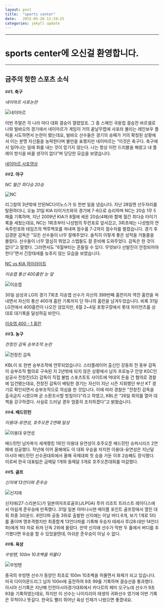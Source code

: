 ```yaml
---
layout: post
title:  "sports center"
date:   2015-05-26 12:19:25
categories: jekyll update
---
```


<p>
<hr>
</hr>
</p>

# sports center에 오신걸 환영합니다.

<p>
<hr>
</hr>
</p>

##  금주의 핫한 스포츠 소식

##**1. 축구** 


*네이마르 사포논란*


![네이마르](http://cfile22.uf.tistory.com/image/277C8E3951FF0EE90880DA)

이번 주말은 각 나라 마다 대회 결승이 열렸었죠. 그 중 스페인 국왕컵 결승전 바르셀로나와 빌바오의 경기에서 네이마르가 게임이 거의 끝날무렵에 사포라 불리는 레인보우 플릭을 시도하면서 논란이 됐는데요, 빌바오 선수들은 경기의 승패가 거의 확정된 상황에서 이는 분명 자신들을 농락한다며 불만을 표했지만 네이마르는 “이것은 축구다. 축구에서 일어나는 일에 화를 내는 것이 믿기지 않는다. 나는 항상 이런 드리블을 해왔고 내 플레이 방식을 바꿀 생각이 없다”며 당당한 모습을 보였습니다. 

[네이마르 사포영상](https://www.youtube.com/watch?v=8JVziTvvY58)

##**2. 야구** 


*NC 월간 최다승 20승*


![NC](http://www.yeongnam.com/Photo/2013/02/19/L20130219.99001135626393706.jpg)

리그참여 3년밖에 안된NC다이노스가 또 한번 일을 냈습니다. 지난 28일엔 선두자리를 탈환하더니, 오늘 31일 KIA 타이거즈와의 경기에 7-6으로 승리하며 NC는 20승 1무 5패를 기록하며, 지난 2009년 KIA가 8월에 세운 20승(4패)와 함께 월간 최다승 타이기록을 세웠는데요, NC는 1회초부터 나성범의 투런포로 앞서갔고, 3회초에는 나성범의 연속투런포와 테임즈의 백투백포를 쳐내며 점수를 7-2까지 점수차를 벌렸습니다. 경기 후 김경문 감독은 "모든 선수들이 너무 잘해주었다. 솔직히 이렇게 좋은 성적을 거둘줄을 몰랐다. 선수들이 너무 열심히 뛰었고 스탭들도 잘 준비해 도와주었다. 감독은 한 것이 없다"고 말했다. 그러면서도 "6월부터는 흔들릴 수 있다. 무엇보다 선발진이 안정되어야 한다"면서 긴장태세를 늦추지 않는 모습을 보였습니다. 

[NC vs KIA 하이라이트](http://sports.news.naver.com/videoCenter/index.nhn?uCategory=kbaseball&category=kbo&id=130372)


*이승엽 통산 400홈런 눈 앞*


![이승엽](http://file2.nocutnews.co.kr/newsroom/image/2013/06/20/20130620202427793081.jpg)

30일 삼성과 LG의 경기 7회초 이승엽 선수가 자신의 399번째 홈런이자 역전 홈런을 쳐내면서 자신의 통산 400개 홈런 기록까지 단 하나의 홈런을 남겨두었습니다. 비록 31일 LG전에서 400홈런이 나오진 않았지만, 6월 2~4일 포항구장에서 롯데 자이언츠를 상대로 대기록을 달성하길 바란다.

[이승엽 400 - 1 홈런](https://www.youtube.com/watch?v=84DcleiRGHA)

##**3. 농구** 


*전창진 감독 승부조작 논란*


![전창진 감독](http://ojsfile.ohmynews.com/STD_IMG_FILE/2015/0527/IE001834113_STD.jpg)

KBL이 또 한번 승부조작에 연루되었습니다. 스타플레이어 출신인 강동희 전 동부 감독이 승부조작 혐의로 구속된 지 2년밖에 되지 않은 상황에서 남자 프로농구 안양 KGC인삼공사 전창진(52) 감독이 직접 불법 스포츠토토 사이트에 억대의 돈을 건 혐의로 경찰에 입건됐는데요, 전창진 감독이 베팅한 경기는 자신이 지난 시즌 지휘했던 부산 KT 경기로 확인되면서 승부조작으로 의심을 한 것입니다. 이에 따라 경찰은 "전창진 감독을 출국금지 시켰으며 곧 소환조사할 방침이다"라고 하였고, KBL은 “26일 회의를 열어 대책을 강구하겠다. 사실로 드러날 경우 엄중히 조치하겠다”고 밝혔습니다.


##**4. 배드민턴** 


*이용대-유연성, 호주오픈 2연패 달성*


![이용대 유연성](http://img.yonhapnews.co.kr/photo/yna/YH/2014/01/08/PYH2014010811200001300_P2.jpg)

배드민턴 남자복식 세계랭킹 1위인 이용대 유연성이 호주오픈 배드민턴 슈퍼시리즈 2연패에 성공했다.
작년에 이어 올해에도 이 대회 우승을 차지한 이용대-유연성은 지난달 아시아 배드민턴 선수권대회에서 올해 국제대회 첫 승을 거둔 이후 2승째도 장식했다. 이로써 한국 대표팀은 금메달 1개와 동메달 3개로 호주오픈대회를 마감했다. 


##**5. 골프** 


*신지애 13언더파 준우승*


![신지애](http://img.etnews.com/ics_etnews/news/home_mobile/living/__icsFiles/afieldfile/2012/01/27/200808040119_04023035_664276576_l.jpg)

신지애(27·스리본드)가 일본여자프로골프(JLPGA) 투어 리조트 트러스트 레이디스에서 아쉽게 준우승에 만족했다. 31일 일본 야마나시현 메이플 포인트 골프장에서 열린 대회 최종 3라운드. 8언더파 공동 3위로 출발한 신지애는 이날 버디 6개, 보기 1개로 5타를 줄이며 맹추격했지만 최종합계 13언더파를 기록해 우승자 테레사 루(28·대만·14언더파)에게 1타 차로 뒤져 단독 2위에 올랐다.
만약 신지애 선수가 막판 두 홀에서 버디를 추가했다면 우승을 할 수 있었을텐데, 아쉬운 준우승이 아닐 수 없다.


##**6. 육상**


*쑤빙톈, 100m 10초벽을 허물다*


![쑤빙톈](http://img.seoul.co.kr/img/upload/2015/05/31/SSI_20150531162248_V.jpg)

중국의 쑤빙톈 선수가 동양인 최초로 100m 10초벽을 허물면서 화제가 되고 있습니다. 미국 다이아몬드리그 남자 100m에 출전하여 9초 99를 기록하며 결승선을 통과했다. 아시아 신기록은 지난해 인천아시아경기대회에서 카다르의 페미 오구노데 선수가 9초 93을 기록하였는데요, 하지만 이 선수는 나이지리아 태생의 귀화선수 였기에 이번 기록은 무척이나 뜻깊다. 한국도 빨리 뛰어난 육상 인재가 나왔으면 좋겠네요.



